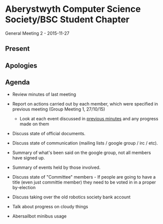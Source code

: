 Aberystwyth Computer Science Society/BSC Student Chapter
========================================================

General Meeting 2 - 2015-11-27

Present
-------

Apologies
---------

Agenda
------

- Review minutes of last meeting
- Report on actions carried out by each member, which were specified in
  previous meeting (Group Meeting 1, 27/10/15)

  - Look at each event discussed in [previous minutes](https://github.com/abercompsoc/meetings/blob/master/committee/2015-11-06/minutes.md#item-5---events)
    and any progress made on them

-  Discuss state of official documents.
-  Discuss state of communication (mailing lists / google group / irc / etc).
-  Summary of what's been said on the google group, not all members have signed up.
-  Summary of events held by those involved.
- Discuss state of "Committee" members - If people are going to have a title (even just committie member) they need to be voted in in a proper by-election
- Discuss taking over the old robotics society bank account
- Talk about progress on cloudy things
- Abersailbot minibus usage
